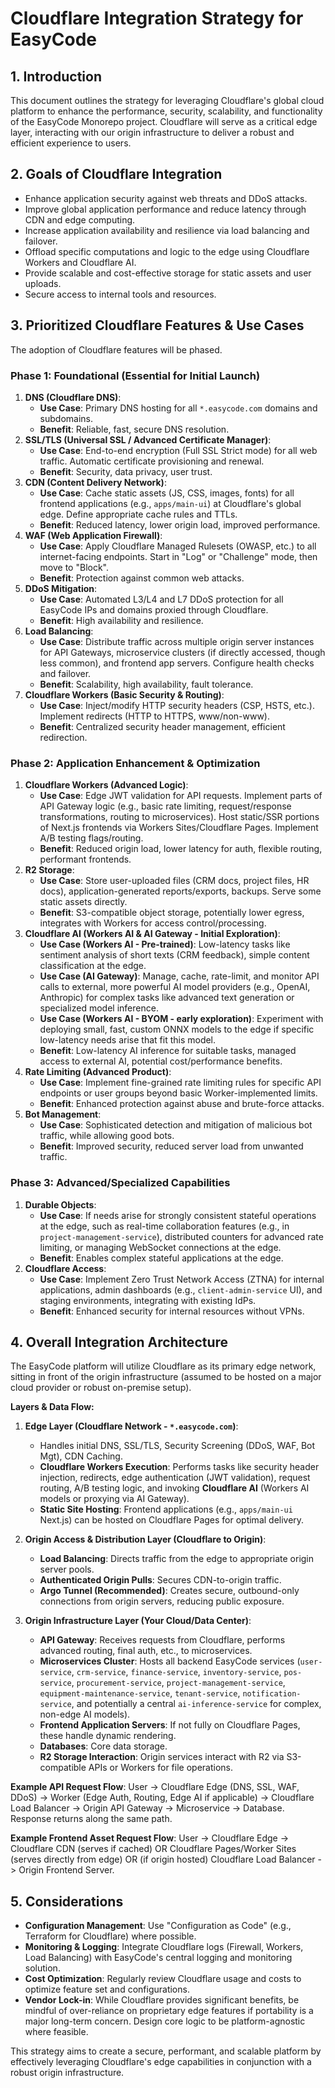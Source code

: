 # Cloudflare Integration Strategy for EasyCode

## 1. Introduction

This document outlines the strategy for leveraging Cloudflare's global cloud platform to enhance the performance, security, scalability, and functionality of the EasyCode Monorepo project. Cloudflare will serve as a critical edge layer, interacting with our origin infrastructure to deliver a robust and efficient experience to users.

## 2. Goals of Cloudflare Integration
-   Enhance application security against web threats and DDoS attacks.
-   Improve global application performance and reduce latency through CDN and edge computing.
-   Increase application availability and resilience via load balancing and failover.
-   Offload specific computations and logic to the edge using Cloudflare Workers and Cloudflare AI.
-   Provide scalable and cost-effective storage for static assets and user uploads.
-   Secure access to internal tools and resources.

## 3. Prioritized Cloudflare Features & Use Cases

The adoption of Cloudflare features will be phased.

### Phase 1: Foundational (Essential for Initial Launch)

1.  **DNS (Cloudflare DNS)**:
    -   **Use Case**: Primary DNS hosting for all `*.easycode.com` domains and subdomains.
    -   **Benefit**: Reliable, fast, secure DNS resolution.
2.  **SSL/TLS (Universal SSL / Advanced Certificate Manager)**:
    -   **Use Case**: End-to-end encryption (Full SSL Strict mode) for all web traffic. Automatic certificate provisioning and renewal.
    -   **Benefit**: Security, data privacy, user trust.
3.  **CDN (Content Delivery Network)**:
    -   **Use Case**: Cache static assets (JS, CSS, images, fonts) for all frontend applications (e.g., `apps/main-ui`) at Cloudflare's global edge. Define appropriate cache rules and TTLs.
    -   **Benefit**: Reduced latency, lower origin load, improved performance.
4.  **WAF (Web Application Firewall)**:
    -   **Use Case**: Apply Cloudflare Managed Rulesets (OWASP, etc.) to all internet-facing endpoints. Start in "Log" or "Challenge" mode, then move to "Block".
    -   **Benefit**: Protection against common web attacks.
5.  **DDoS Mitigation**:
    -   **Use Case**: Automated L3/L4 and L7 DDoS protection for all EasyCode IPs and domains proxied through Cloudflare.
    -   **Benefit**: High availability and resilience.
6.  **Load Balancing**:
    -   **Use Case**: Distribute traffic across multiple origin server instances for API Gateways, microservice clusters (if directly accessed, though less common), and frontend app servers. Configure health checks and failover.
    -   **Benefit**: Scalability, high availability, fault tolerance.
7.  **Cloudflare Workers (Basic Security & Routing)**:
    -   **Use Case**: Inject/modify HTTP security headers (CSP, HSTS, etc.). Implement redirects (HTTP to HTTPS, www/non-www).
    -   **Benefit**: Centralized security header management, efficient redirection.

### Phase 2: Application Enhancement & Optimization

1.  **Cloudflare Workers (Advanced Logic)**:
    -   **Use Case**: Edge JWT validation for API requests. Implement parts of API Gateway logic (e.g., basic rate limiting, request/response transformations, routing to microservices). Host static/SSR portions of Next.js frontends via Workers Sites/Cloudflare Pages. Implement A/B testing flags/routing.
    -   **Benefit**: Reduced origin load, lower latency for auth, flexible routing, performant frontends.
2.  **R2 Storage**:
    -   **Use Case**: Store user-uploaded files (CRM docs, project files, HR docs), application-generated reports/exports, backups. Serve some static assets directly.
    -   **Benefit**: S3-compatible object storage, potentially lower egress, integrates with Workers for access control/processing.
3.  **Cloudflare AI (Workers AI & AI Gateway - Initial Exploration)**:
    -   **Use Case (Workers AI - Pre-trained)**: Low-latency tasks like sentiment analysis of short texts (CRM feedback), simple content classification at the edge.
    -   **Use Case (AI Gateway)**: Manage, cache, rate-limit, and monitor API calls to external, more powerful AI model providers (e.g., OpenAI, Anthropic) for complex tasks like advanced text generation or specialized model inference.
    -   **Use Case (Workers AI - BYOM - early exploration)**: Experiment with deploying small, fast, custom ONNX models to the edge if specific low-latency needs arise that fit this model.
    -   **Benefit**: Low-latency AI inference for suitable tasks, managed access to external AI, potential cost/performance benefits.
4.  **Rate Limiting (Advanced Product)**:
    -   **Use Case**: Implement fine-grained rate limiting rules for specific API endpoints or user groups beyond basic Worker-implemented limits.
    -   **Benefit**: Enhanced protection against abuse and brute-force attacks.
5.  **Bot Management**:
    -   **Use Case**: Sophisticated detection and mitigation of malicious bot traffic, while allowing good bots.
    -   **Benefit**: Improved security, reduced server load from unwanted traffic.

### Phase 3: Advanced/Specialized Capabilities

1.  **Durable Objects**:
    -   **Use Case**: If needs arise for strongly consistent stateful operations at the edge, such as real-time collaboration features (e.g., in `project-management-service`), distributed counters for advanced rate limiting, or managing WebSocket connections at the edge.
    -   **Benefit**: Enables complex stateful applications at the edge.
2.  **Cloudflare Access**:
    -   **Use Case**: Implement Zero Trust Network Access (ZTNA) for internal applications, admin dashboards (e.g., `client-admin-service` UI), and staging environments, integrating with existing IdPs.
    -   **Benefit**: Enhanced security for internal resources without VPNs.

## 4. Overall Integration Architecture

The EasyCode platform will utilize Cloudflare as its primary edge network, sitting in front of the origin infrastructure (assumed to be hosted on a major cloud provider or robust on-premise setup).

**Layers & Data Flow:**

1.  **Edge Layer (Cloudflare Network - `*.easycode.com`)**:
    -   Handles initial DNS, SSL/TLS, Security Screening (DDoS, WAF, Bot Mgt), CDN Caching.
    -   **Cloudflare Workers Execution**: Performs tasks like security header injection, redirects, edge authentication (JWT validation), request routing, A/B testing logic, and invoking **Cloudflare AI** (Workers AI models or proxying via AI Gateway).
    -   **Static Site Hosting**: Frontend applications (e.g., `apps/main-ui` Next.js) can be hosted on Cloudflare Pages for optimal delivery.

2.  **Origin Access & Distribution Layer (Cloudflare to Origin)**:
    -   **Load Balancing**: Directs traffic from the edge to appropriate origin server pools.
    -   **Authenticated Origin Pulls**: Secures CDN-to-origin traffic.
    -   **Argo Tunnel (Recommended)**: Creates secure, outbound-only connections from origin servers, reducing public exposure.

3.  **Origin Infrastructure Layer (Your Cloud/Data Center)**:
    -   **API Gateway**: Receives requests from Cloudflare, performs advanced routing, final auth, etc., to microservices.
    -   **Microservices Cluster**: Hosts all backend EasyCode services (`user-service`, `crm-service`, `finance-service`, `inventory-service`, `pos-service`, `procurement-service`, `project-management-service`, `equipment-maintenance-service`, `tenant-service`, `notification-service`, and potentially a central `ai-inference-service` for complex, non-edge AI models).
    -   **Frontend Application Servers**: If not fully on Cloudflare Pages, these handle dynamic rendering.
    -   **Databases**: Core data storage.
    -   **R2 Storage Interaction**: Origin services interact with R2 via S3-compatible APIs or Workers for file operations.

**Example API Request Flow**:
User -> Cloudflare Edge (DNS, SSL, WAF, DDoS) -> Worker (Edge Auth, Routing, Edge AI if applicable) -> Cloudflare Load Balancer -> Origin API Gateway -> Microservice -> Database. Response returns along the same path.

**Example Frontend Asset Request Flow**:
User -> Cloudflare Edge -> Cloudflare CDN (serves if cached) OR Cloudflare Pages/Worker Sites (serves directly from edge) OR (if origin hosted) Cloudflare Load Balancer -> Origin Frontend Server.

## 5. Considerations
-   **Configuration Management**: Use "Configuration as Code" (e.g., Terraform for Cloudflare) where possible.
-   **Monitoring & Logging**: Integrate Cloudflare logs (Firewall, Workers, Load Balancing) with EasyCode's central logging and monitoring solution.
-   **Cost Optimization**: Regularly review Cloudflare usage and costs to optimize feature set and configurations.
-   **Vendor Lock-in**: While Cloudflare provides significant benefits, be mindful of over-reliance on proprietary edge features if portability is a major long-term concern. Design core logic to be platform-agnostic where feasible.

This strategy aims to create a secure, performant, and scalable platform by effectively leveraging Cloudflare's edge capabilities in conjunction with a robust origin infrastructure.
```
